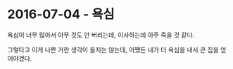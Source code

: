 # 2016-07-04 - 욕심

욕심이 너무 많아서 아무 것도 안 버리는데, 이사하는데 아주 죽을 것 같다.

그렇다고 이게 나쁜 거란 생각이 들지는 않는데, 어쨌든 내가 더 욕심을 내서 큰 집을 얻어야겠다.
